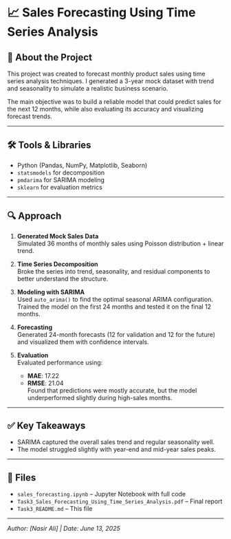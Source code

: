 # 📈 Sales Forecasting Using Time Series Analysis

## 🧠 About the Project

This project was created to forecast monthly product sales using time series analysis techniques. I generated a 3-year mock dataset with trend and seasonality to simulate a realistic business scenario.

The main objective was to build a reliable model that could predict sales for the next 12 months, while also evaluating its accuracy and visualizing forecast trends.

---

## 🛠️ Tools & Libraries

- Python (Pandas, NumPy, Matplotlib, Seaborn)
- `statsmodels` for decomposition
- `pmdarima` for SARIMA modeling
- `sklearn` for evaluation metrics

---

## 🔍 Approach

1. **Generated Mock Sales Data**  
   Simulated 36 months of monthly sales using Poisson distribution + linear trend.

2. **Time Series Decomposition**  
   Broke the series into trend, seasonality, and residual components to better understand the structure.

3. **Modeling with SARIMA**  
   Used `auto_arima()` to find the optimal seasonal ARIMA configuration. Trained the model on the first 24 months and tested it on the final 12 months.

4. **Forecasting**  
   Generated 24-month forecasts (12 for validation and 12 for the future) and visualized them with confidence intervals.

5. **Evaluation**  
   Evaluated performance using:
   - **MAE**: 17.22  
   - **RMSE**: 21.04  
   Found that predictions were mostly accurate, but the model underperformed slightly during high-sales months.

---

## ✅ Key Takeaways

- SARIMA captured the overall sales trend and regular seasonality well.
- The model struggled slightly with year-end and mid-year sales peaks.

---

## 📁 Files

- `sales_forecasting.ipynb` – Jupyter Notebook with full code  
- `Task3_Sales_Forecasting_Using_Time_Series_Analysis.pdf` – Final report  
- `Task3_README.md` – This file

---

*Author: [Nasir Ali] | Date: June 13, 2025*